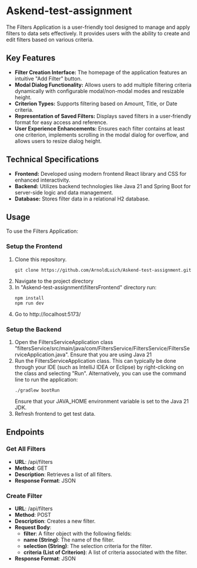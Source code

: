 # Askend-test-assignment

The Filters Application is a user-friendly tool designed to manage and apply filters to data sets effectively.
It provides users with the ability to create and edit filters based on various criteria.

## Key Features

- **Filter Creation Interface:** The homepage of the application features an intuitive "Add Filter" button.
- **Modal Dialog Functionality:** Allows users to add multiple filtering criteria dynamically with configurable modal/non-modal modes and resizable height.
- **Criterion Types:** Supports filtering based on Amount, Title, or Date criteria.
- **Representation of Saved Filters:** Displays saved filters in a user-friendly format for easy access and reference.
- **User Experience Enhancements:** Ensures each filter contains at least one criterion, implements scrolling in the modal dialog for overflow, and allows users to resize dialog height.

## Technical Specifications

- **Frontend:** Developed using modern frontend React library and CSS for enhanced interactivity.
- **Backend:** Utilizes backend technologies like Java 21 and Spring Boot for server-side logic and data management.
- **Database:** Stores filter data in a relational H2 database.

## Usage

To use the Filters Application:
### Setup the Frontend
1. Clone this repository.
    ```console
   git clone https://github.com/ArnoldLuich/Askend-test-assignment.git
    ```
2. Navigate to the project directory
3. In "Askend-test-assignment\filtersFrontend" directory run:
    ```console
    npm install 
    npm run dev 
    ```
4. Go to http://localhost:5173/

### Setup the Backend
1. Open the FiltersServiceApplication class "filtersService/src/main/java/com/FiltersService/FiltersService/FiltersServiceApplication.java". Ensure that you are using Java 21
2. Run the FiltersServiceApplication class. This can typically be done through your IDE (such as IntelliJ IDEA or Eclipse) by right-clicking on the class and selecting "Run".
   Alternatively, you can use the command line to run the application:
   ```console
   ./gradlew bootRun
   ```
   Ensure that your JAVA_HOME environment variable is set to the Java 21 JDK.
3. Refresh frontend to get test data.

## Endpoints

### Get All Filters

- **URL**: /api/filters
- **Method**: GET
- **Description**: Retrieves a list of all filters.
- **Response Format**: JSON

### Create Filter

- **URL**: /api/filters
- **Method**: POST
- **Description**: Creates a new filter.
- **Request Body**:
  - **filter**: A filter object with the following fields:
  - **name (String)**: The name of the filter.
  - **selection (String)**: The selection criteria for the filter.
  - **criteria (List of Criterion)**: A list of criteria associated with the filter.
- **Response Format**: JSON


